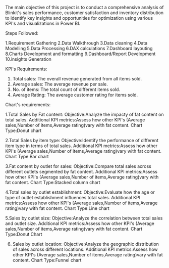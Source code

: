 The main objective of this project is to conduct a comprehensive analysis of Blinkit's sales performance, customer satisfaction and inventory distribution to identify key insights and opportunities for optimization using various KPI's and visualizations in Power BI.

Steps Followed:

1.Requirement Gathering
2.Data Walkthrough
3.Data cleaning
4.Data Modelling
5.Data Processing
6.DAX calculations
7.Dashboard layouting
8.Charts Development and formatting
9.Dashboard/Report Development
10.insights Generation

KPI's Requirements:

1. Total sales: The overall revenue generated from all items sold.
2. Average sales: The average revenue per sale.
3. No. of items: The total count of different items sold.
4. Average Rating: The average customer rating for items sold.

Chart's requirements:

1.Total Sales by Fat content:
      Objective:Analyze the impacty of fat content on total    sales.
      Additional KPI metrics:Assess how other KPI's (Average sales,Number of items,Average rating)vary with fat content.
      Chart Type:Donut chart

2.Total Sales by item type:
      Objective:Identify the performance of different item type in terms of total sales.
      Additional KPI metrics:Assess how other KPI's (Average sales,Number of items,Average rating)vary with fat content.
      Chart Type:Bar chart
      
3.Fat content by outlet for sales:
      Objective:Compare total sales across different outlets segmented by fat content.
      Additional KPI metrics:Assess how other KPI's (Average sales,Number of items,Average rating)vary with fat content.
      Chart Type:Stacked column chart
      
4.Total sales by outlet establishment:
     Objective:Evaluate how the age or type of outlet establishment influences total sales. 
      Additional KPI metrics:Assess how other KPI's (Average sales,Number of items,Average rating)vary with fat content.
      Chart Type:Line chart
      
5.Sales by outlet size:
     Objective:Analyze the correlation between total sales and outlet size.
      Additional KPI metrics:Assess how other KPI's (Average sales,Number of items,Average rating)vary with fat content.
      Chart Type:Donut Chart
      
6. Sales by outlet location:
     Objective:Analyze the geographic distribution of sales across different locations.
      Additional KPI metrics:Assess how other KPI's (Average sales,Number of items,Average rating)vary with fat content.
      Chart Type:Funnel chart










